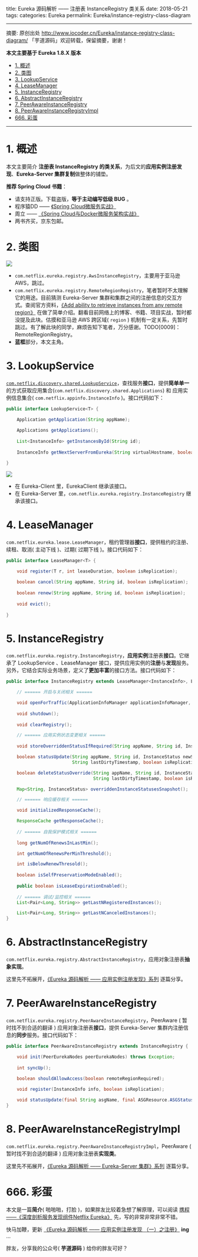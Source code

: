 title: Eureka 源码解析 —— 注册表 InstanceRegistry 类关系
date: 2018-05-21
tags:
categories: Eureka
permalink: Eureka/instance-registry-class-diagram

---

摘要: 原创出处 http://www.iocoder.cn/Eureka/instance-registry-class-diagram/ 「芋道源码」欢迎转载，保留摘要，谢谢！

**本文主要基于 Eureka 1.8.X 版本** 

- [1. 概述](http://www.iocoder.cn/Eureka/instance-registry-class-diagram/?toc)
- [2. 类图](http://www.iocoder.cn/Eureka/instance-registry-class-diagram/?toc)
- [3. LookupService](http://www.iocoder.cn/Eureka/instance-registry-class-diagram/?toc)
- [4. LeaseManager](http://www.iocoder.cn/Eureka/instance-registry-class-diagram/?toc)
- [5. InstanceRegistry](http://www.iocoder.cn/Eureka/instance-registry-class-diagram/?toc)
- [6. AbstractInstanceRegistry](http://www.iocoder.cn/Eureka/instance-registry-class-diagram/?toc)
- [7. PeerAwareInstanceRegistry](http://www.iocoder.cn/Eureka/instance-registry-class-diagram/?toc)
- [8. PeerAwareInstanceRegistryImpl](http://www.iocoder.cn/Eureka/instance-registry-class-diagram/?toc)
- [666. 彩蛋](http://www.iocoder.cn/Eureka/instance-registry-class-diagram/?toc)

---

# 1. 概述

本文主要简介 **注册表 InstanceRegistry 的类关系**，为后文的**应用实例注册发现**、**Eureka-Server 集群复制**做整体的铺垫。

**推荐 Spring Cloud 书籍**：

* 请支持正版。下载盗版，**等于主动编写低级 BUG** 。
* 程序猿DD —— [《Spring Cloud微服务实战》](https://union-click.jd.com/jdc?d=505Twi)
* 周立 —— [《Spring Cloud与Docker微服务架构实战》](https://union-click.jd.com/jdc?d=k3sAaK)
* 两书齐买，京东包邮。

# 2. 类图

![](http://www.iocoder.cn/images/Eureka/2018_05_21/01.png)

* `com.netflix.eureka.registry.AwsInstanceRegistry`，主要用于亚马逊 AWS，跳过。
* `com.netflix.eureka.registry.RemoteRegionRegistry`，笔者暂时不太理解它的用途。目前猜测 Eureka-Server 集群和集群之间的注册信息的交互方式。查阅官方资料，[《Add ability to retrieve instances from any remote region》](https://github.com/Netflix/eureka/issues/29) 在做了简单介绍。翻看目前网络上的博客、书籍、项目实战，暂时都没提及此块。估摸和亚马逊 AWS 跨区域( `region` ) 机制有一定关系，先暂时跳过。有了解此块的同学，麻烦告知下笔者，万分感谢。TODO[0009]：RemoteRegionRegistry。
* **蓝框**部分，本文主角。

# 3. LookupService

[`com.netflix.discovery.shared.LookupService`](https://github.com/YunaiV/eureka/blob/3ef162f20a28c75de84321b69412c4ef138ad55a/eureka-client/src/main/java/com/netflix/discovery/shared/LookupService.java)，查找服务**接口**，提供**简单单一**的方式获取应用集合(`com.netflix.discovery.shared.Applications`) 和 应用实例信息集合( `com.netflix.appinfo.InstanceInfo` )。接口代码如下：

```Java
public interface LookupService<T> {

    Application getApplication(String appName);
    
    Applications getApplications();
    
    List<InstanceInfo> getInstancesById(String id);
    
    InstanceInfo getNextServerFromEureka(String virtualHostname, boolean secure);

}
```

![](http://www.iocoder.cn/images/Eureka/2018_04_29/01.png)

* 在 Eureka-Client 里，EurekaClient 继承该接口。
* 在 Eureka-Server 里，`com.netflix.eureka.registry.InstanceRegistry` 继承该接口。

# 4. LeaseManager

`com.netflix.eureka.lease.LeaseManager`，租约管理器**接口**，提供租约的注册、续租、取消( 主动下线 )、过期( 过期下线 )。接口代码如下：

```Java
public interface LeaseManager<T> {

    void register(T r, int leaseDuration, boolean isReplication);
    
    boolean cancel(String appName, String id, boolean isReplication);
    
    boolean renew(String appName, String id, boolean isReplication);
    
    void evict();
    
}
```

# 5. InstanceRegistry

`com.netflix.eureka.registry.InstanceRegistry`，**应用实例**注册表**接口**。它继承了 LookupService 、LeaseManager 接口，提供应用实例的**注册**与**发现**服务。另外，它结合实际业务场景，定义了**更加丰富**的接口方法。接口代码如下：

```Java
public interface InstanceRegistry extends LeaseManager<InstanceInfo>, LookupService<String> {

    // ====== 开启与关闭相关 ======

    void openForTraffic(ApplicationInfoManager applicationInfoManager, int count);
    
    void shutdown();
    
    void clearRegistry();

    // ====== 应用实例状态变更相关 ======
    
    void storeOverriddenStatusIfRequired(String appName, String id, InstanceStatus overriddenStatus);

    boolean statusUpdate(String appName, String id, InstanceStatus newStatus,
                         String lastDirtyTimestamp, boolean isReplication);

    boolean deleteStatusOverride(String appName, String id, InstanceStatus newStatus,
                                 String lastDirtyTimestamp, boolean isReplication);

    Map<String, InstanceStatus> overriddenInstanceStatusesSnapshot();

    // ====== 响应缓存相关 ======

    void initializedResponseCache();

    ResponseCache getResponseCache();
    
    // ====== 自我保护模式相关 ======
    
    long getNumOfRenewsInLastMin();

    int getNumOfRenewsPerMinThreshold();

    int isBelowRenewThresold();
    
    boolean isSelfPreservationModeEnabled();
    
    public boolean isLeaseExpirationEnabled();
    
    // ====== 调试/监控相关 ======
    List<Pair<Long, String>> getLastNRegisteredInstances();

    List<Pair<Long, String>> getLastNCanceledInstances();
}
```

# 6. AbstractInstanceRegistry

`com.netflix.eureka.registry.AbstractInstanceRegistry`，应用对象注册表**抽象实现**。

这里先不拓展开，[《Eureka 源码解析 —— 应用实例注册发现》系列](http://www.iocoder.cn/categories/Eureka/?self) 逐篇分享。

# 7. PeerAwareInstanceRegistry

`com.netflix.eureka.registry.PeerAwareInstanceRegistry`，PeerAware ( 暂时找不到合适的翻译 ) 应用对象注册表**接口**，提供 Eureka-Server 集群内注册信息的**同步**服务。接口代码如下：

```Java
public interface PeerAwareInstanceRegistry extends InstanceRegistry {

    void init(PeerEurekaNodes peerEurekaNodes) throws Exception;
    
    int syncUp();
    
    boolean shouldAllowAccess(boolean remoteRegionRequired);

    void register(InstanceInfo info, boolean isReplication);

    void statusUpdate(final String asgName, final ASGResource.ASGStatus newStatus, final boolean isReplication);
}
```

# 8. PeerAwareInstanceRegistryImpl

`com.netflix.eureka.registry.PeerAwareInstanceRegistryImpl`，PeerAware ( 暂时找不到合适的翻译 ) 应用对象注册表**实现类**。

这里先不拓展开，[《Eureka 源码解析 —— Eureka-Server 集群》系列](http://www.iocoder.cn/categories/Eureka/?self) 逐篇分享。

# 666. 彩蛋

本文是一篇**简介**( 啪啪啪，打脸 )，如果胖友比较着急想了解原理，可以阅读 [携程 ——《深度剖析服务发现组件Netflix Eureka》](http://techshow.ctrip.com/archives/1699.html?from=www.iocoder.cn) 先，写的非常非常非常不错。

快马加鞭，更新 [《Eureka 源码解析 —— 应用实例注册发现 （一）之注册》](http://www.iocoder.cn/Eureka/instance-registry-register/?self) **ing** ...

胖友，分享我的公众号( **芋道源码** ) 给你的胖友可好？

